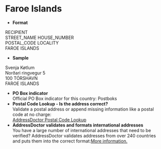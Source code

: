 Faroe Islands
=============

- **Format**

RECIPIENT  
STREET_NAME HOUSE_NUMBER  
POSTAL_CODE LOCALITY  
FAROE ISLANDS
- **Sample**

Svenja Køtlum  
Norðari ringvegur 5  
100 TÓRSHAVN  
FAROE ISLANDS
- **PO Box indicator**  
Official PO Box indicator for this country: Postboks
- **Postal Code Lookup - Is the address correct?**  
Validate a postal address or append missing information like a postal code at no charge:  
[AddressDoctor Postal Code Lookup](http://lookup.addressdoctor.com/lookup/default.aspx?lang=en&country=FRO)
- **AddressDoctor validates and formats international addresses**  
You have a large number of international addresses that need to be verified? AddressDoctor validates addresses from over 240 countries and puts them into the correct format:[More information.](index.php?id=31&L=1)